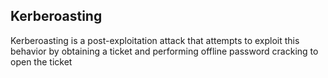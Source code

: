 
## Kerberoasting
Kerberoasting is a post-exploitation attack that attempts to exploit this behavior by obtaining a ticket and performing offline password cracking to open the ticket

